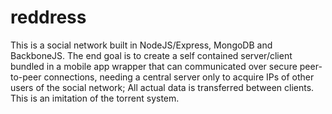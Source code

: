 reddress
========

This is a social network built in NodeJS/Express, MongoDB and BackboneJS. The end goal is to create a self contained server/client bundled in a mobile app wrapper that can communicated over secure peer-to-peer connections, needing a central server only to acquire IPs of other users of the social network; All actual data is transferred between clients. This is an imitation of the torrent system.